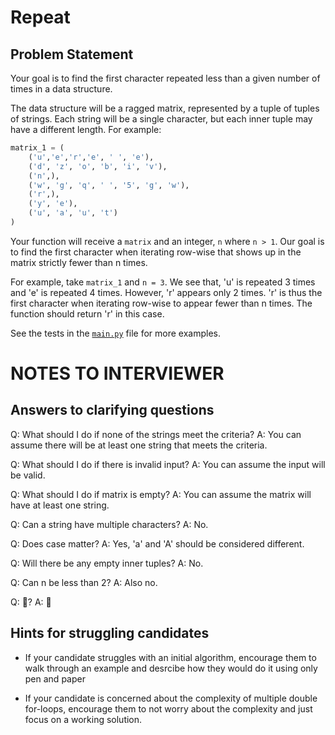 # Repeat 

## Problem Statement

Your goal is to find the first character repeated less than a given number of times in a data structure.

The data structure will be a ragged matrix, represented by a tuple of tuples of strings. Each string will be a single character, but each inner tuple may have a different length. For example:

```python
matrix_1 = (
    ('u','e','r','e', ' ', 'e'),
    ('d', 'z', 'o', 'b', 'i', 'v'),
    ('n',),
    ('w', 'g', 'q', ' ', '5', 'g', 'w'),
    ('r',),
    ('y', 'e'),
    ('u', 'a', 'u', 't')
)
```

Your function will receive a `matrix` and an integer, `n` where `n > 1`. Our goal is to find the first character when iterating row-wise that shows up in the matrix strictly fewer than n times.

For example, take `matrix_1` and `n = 3`. We see that, 'u' is repeated 3 times and 'e' is repeated 4 times. However, 'r' appears only 2 times. 'r' is thus the first character when iterating row-wise to appear fewer than n times. The function should return 'r' in this case.

See the tests in the [`main.py`](main.py) file for more examples.

# **NOTES TO INTERVIEWER**

 ## Answers to clarifying questions
Q: What should I do if none of the strings meet the criteria?
A: You can assume there will be at least one string that meets the criteria.

Q: What should I do if there is invalid input?
A: You can assume the input will be valid.

Q: What should I do if matrix is empty?
A: You can assume the matrix will have at least one string.

Q: Can a string have multiple characters?
A: No.

Q: Does case matter?
A: Yes, 'a' and 'A' should be considered different.

Q: Will there be any empty inner tuples?
A: No.

Q: Can n be less than 2?
A: Also no.

Q: 💜?
A: 💜




## Hints for struggling candidates

 - If your candidate struggles with an initial algorithm, encourage them to walk through an example and desrcibe how they would do it using only pen and paper

 - If your candidate is concerned about the complexity of multiple double for-loops, encourage them to not worry about the complexity and just focus on a working solution.

